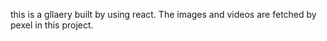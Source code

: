 
this is a gllaery built by using react. The images and videos  are fetched by pexel in this project.  
